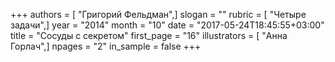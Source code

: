 +++
authors = [ "Григорий Фельдман",]
slogan = ""
rubric = [ "Четыре задачи",]
year = "2014"
month = "10"
date = "2017-05-24T18:45:55+03:00"
title = "Сосуды с секретом"
first_page = "16"
illustrators = [ "Анна Горлач",]
npages = "2"
in_sample = false
+++
